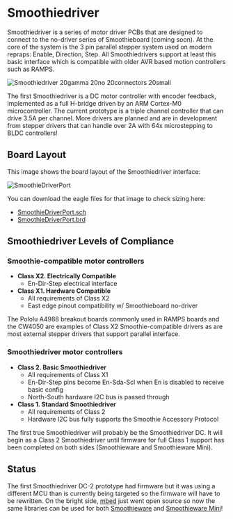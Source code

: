 
# Smoothiedriver

Smoothiedriver is a series of motor driver PCBs that are designed to connect to the no-driver series of Smoothieboard (coming soon). At the core of the system is the 3 pin parallel stepper system used on modern repraps: Enable, Direction, Step. All Smoothiedrivers support at least this basic interface which is compatible with older AVR based motion controllers such as RAMPS.

![Smoothiedriver 20gamma 20no 20connectors 20small](/images/smoothiedriver/smoothiedriver-20gamma-20no-20connectors-20small.jpg)

The first Smoothiedriver is a DC motor controller with encoder feedback, implemented as a full H-bridge driven by an ARM Cortex-M0 microcontroller. The current prototype is a triple channel controller that can drive 3.5A per channel. More drivers are planned and are in development from stepper drivers that can handle over 2A with 64x microstepping to BLDC controllers!

## Board Layout

This image shows the board layout of the Smoothiedriver interface:

![SmoothieDriverPort](/images/smoothiedriver/smoothiedriverport.png)

You can download the eagle files for that image to check sizing here:

- [SmoothieDriverPort.sch](/smoothiedriver/SmoothieDriverPort.sch.md)
- [SmoothieDriverPort.brd](/smoothiedriver/SmoothieDriverPort.brd.md)

## Smoothiedriver Levels of Compliance

### Smoothie-compatible motor controllers

- **Class X2. Electrically Compatible**
  - En-Dir-Step electrical interface
- **Class X1. Hardware Compatible**
  - All requirements of Class X2
  - East edge pinout compatibility w/ Smoothieboard no-driver

The Pololu A4988 breakout boards commonly used in RAMPS boards and the CW4050 are examples of Class X2 Smoothie-compatible drivers as are most external stepper drivers that support parallel interface.

### Smoothiedriver motor controllers

- **Class 2. Basic Smoothiedriver**
  - All requirements of Class X1
  - En-Dir-Step pins become En-Sda-Scl when En is disabled to receive basic config
  - North-South hardware I2C bus is passed through
- **Class 1. Standard Smoothiedriver**
  - All requirements of Class 2
  - Hardware I2C bus fully supports the Smoothie Accessory Protocol

The first true Smoothiedriver will probably be the Smoothiedriver DC. It will begin as a Class 2 Smoothiedriver until firmware for full Class 1 support has been completed on both sides (Smoothieware and Smoothieware Mini).

## Status

The first Smoothiedriver DC-2 prototype had firmware but it was using a different MCU than is currently being targeted so the firmware will have to be rewritten. On the bright side, [mbed](https://www.mbed.org) just went open source so now the same libraries can be used for both [Smoothieware](/smoothieware.md) and [Smoothieware Mini](/accessory.md)!
